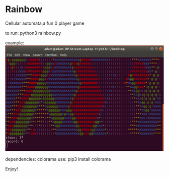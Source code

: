 # Rainbow
Cellular automata,a fun 0 player game

to run: python3 rainbow.py

example:
![what it looks like](https://github.com/Adjamo/Rainbow/blob/main/example.png)

dependencies: colorama
use: pip3 install colorama

Enjoy!
